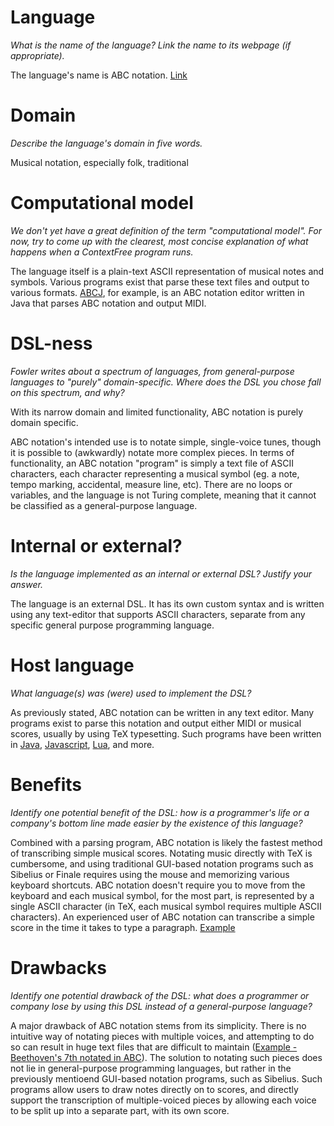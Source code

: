 # Language
_What is the name of the language? Link the name to its webpage 
(if appropriate)._

The language's name is ABC notation. [Link](http://abcnotation.com/)

# Domain
_Describe the language's domain in five words._

Musical notation, especially folk, traditional

# Computational model
_We don't yet have a great definition of the term "computational model". 
For now, try to come up with the clearest, most concise explanation of 
what happens when a ContextFree program runs._

The language itself is a plain-text ASCII representation of musical notes and symbols.  Various programs exist that parse these text files and output to various formats.  [ABCJ](http://abcj.ganderband.com/), for example, is an ABC notation editor written in Java that parses ABC notation and output MIDI. 

# DSL-ness
_Fowler writes about a spectrum of languages, from general-purpose languages to 
"purely" domain-specific. Where does the DSL you chose fall on this spectrum, 
and why?_ 

With its narrow domain and limited functionality, ABC notation is purely domain specific. 

ABC notation's intended use is to notate simple, single-voice tunes, though it is possible to (awkwardly) notate more complex pieces. In terms of functionality, an ABC notation "program" is simply a text file of ASCII characters, each character representing a musical symbol (eg. a note, tempo marking, accidental, measure line, etc). There are no loops or variables, and the language is not Turing complete, meaning that it cannot be classified as a general-purpose language.

# Internal or external?
_Is the language implemented as an internal or external DSL? 
Justify your answer._

The language is an external DSL.  It has its own custom syntax and is written using any text-editor that supports ASCII characters, separate from any specific general purpose programming language.

# Host language
_What language(s) was (were) used to implement the DSL?_

As previously stated, ABC notation can be written in any text editor. Many programs exist to parse this notation and output either MIDI or musical scores, usually by using TeX typesetting. Such programs have been written in [Java](http://abcj.ganderband.com/), [Javascript](https://github.com/paulrosen/abcjs), [Lua](https://code.google.com/p/abclua/), and more.

# Benefits
_Identify one potential benefit of the DSL: how is a programmer's life or a 
company's bottom line made easier by the existence of this language?_

Combined with a parsing program, ABC notation is likely the fastest method of transcribing simple musical scores.  Notating music directly with TeX is cumbersome, and using traditional GUI-based notation programs such as Sibelius or Finale requires using the mouse and memorizing various keyboard shortcuts.  ABC notation doesn't require you to move from the keyboard and each musical symbol, for the most part, is represented by a single ASCII character (in TeX, each musical symbol requires multiple ASCII characters).  An experienced user of ABC notation can transcribe a simple score in the time it takes to type a paragraph.  [Example](http://abcnotation.com/getResource/downloads/text_/by-way-of-the-dow.abc?a=thesession.org/tunes/8649.no-ext/0001)

# Drawbacks
_Identify one potential drawback of the DSL: what does a programmer or company 
lose by using this DSL instead of a general-purpose language?_

A major drawback of ABC notation stems from its simplicity.  There is no intuitive way of notating pieces with multiple voices, and attempting to do so can result in huge text files that are difficult to maintain ([Example - Beethoven's 7th notated in ABC](http://www.ucolick.org/~sla/abcmusic/s7m2p.abc)).  The solution to notating such pieces does not lie in general-purpose programming languages, but rather in the previously mentioend GUI-based notation programs, such as Sibelius.  Such programs allow users to draw notes directly on to scores, and directly support the transcription of multiple-voiced pieces by allowing each voice to be split up into a separate part, with its own score.